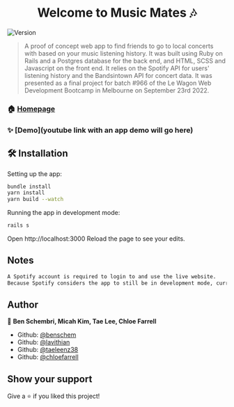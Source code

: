 <h1 align="center">Welcome to Music Mates 🎶</h1>
<p>
  <img alt="Version" src="https://img.shields.io/badge/version-1.0.0-blue.svg?cacheSeconds=2592000" />
</p>

> A proof of concept web app to find friends to go to local concerts with based on your music listening history. It was built using Ruby on Rails and a Postgres database for the back end, and HTML, SCSS and Javascript on the front end. It relies on the Spotify API for users' listening history and the Bandsintown API for concert data. It was presented as a final project for batch #966 of the Le Wagon Web Development Bootcamp in Melbourne on September 23rd 2022.

### 🏠 [Homepage](https://www.music-mates.com)

### ✨ [Demo](youtube link with an app demo will go here)

## 🛠 Installation

Setting up the app:
>
```sh
bundle install
yarn install
yarn build --watch
```

Running the app in development mode:
>
```sh
rails s
```
Open http://localhost:3000
Reload the page to see your edits.

## Notes

```sh
A Spotify account is required to login to and use the live website.
Because Spotify considers the app to still be in development mode, currently only 25 Spotify users can login and use the app. These users must be explicitly added in the Spotify dashboard before they can authenticate with the app. If you’d like to access the live website, please let us know!
```

## Author

👤 **Ben Schembri, Micah Kim, Tae Lee, Chloe Farrell**

* Github: [@benschem](https://github.com/benschem)
* Github: [@lavithian](https://github.com/lavithian)
* Github: [@taeleenz38](https://github.com/taeleenz38)
* Github: [@chloefarrell](https://github.com/chloefarrell)

## Show your support

Give a ⭐️ if you liked this project!
